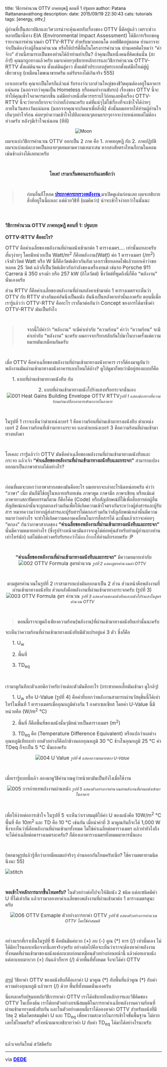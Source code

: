 title: วิธีการคำนวณ OTTV ภาคทฤษฎี ตอนที่ 1 ปฐมบท
author: Patana Rattananavathong
description: 
date: 2015/09/19 22:30:43
cats: tutorials
tags: [energy, ottv,]

<p><span style="color: #333333; font-size: 12pt;">ผู้อ่านที่เป็นสถาปนิกและวิศวกรน่าจะคุ้นเคยกับเรื่องของ OTTV นี้ดีอยู่แล้ว เพราะช่วงหลายปีมานี้ทาง EIA (Environmental Impact Assessment) ได้มีการเรียกขอดูรายงานการคำนวณค่า OTTV-RTTV สำหรับพวกคอนโด ออฟฟิตอยู่ตลอด ท่านอาจจะจำเป็นต้องจ้างผู้อื่นมาคำนวณ หรือให้ปาร์ตี้อื่นในโครงการคำนวณ ท่านเคยคิดไหมว่า “ค่าจ้าง” ส่วนนี้สามารถเป็นของท่านได้ถ้าท่านทำเป็น? ถ้าคุณเป็นหนึ่งคนที่คิดเช่นนั้น (ฮะฮ้า!) คุณมาถูกทางแล้วครับ ผมจะค่อยๆอธิบายหลักการและวิธีการคำนวณ OTTV-RTTV ตั้งแต่ต้นจนจบ ตั้งแต่ดินสู่ดาว ตั้งแต่ตัวประกอบสู่พระเอกตั้งแต่มือใหม่สู่ผู้เชี่ยวชาญ (เหมือนโฆษณาขายครีม แต่รับรองไม่เกินจริง 555)</span></p>

<p><span style="color: #333333; font-size: 12pt;"><!--more--> เอาเถอะครับ คุณจะเป็นใครก็แล้วแต่ รับรองว่าเวลาส่วนใหญ่ของชีวิตคุณต้องอยู่ในอาคารแน่นอน (นอกจากว่าคุณเป็น Homeless หรือคนทำงานขับรถ) เรื่องของ OTTV นี้จะทำให้คุณเข้าใจอาคารมากขึ้น แต่มีอย่างหนึ่งที่ควรทราบไว้ก่อนเลยคือเรื่อง OTTV-RTTV นี้จะว่ายากก็ยากจะว่าง่ายก็ง่ายนะครับ แต่ที่แน่ๆไม่ใช่เรื่องที่จะเข้าใจได้ง่ายๆภายในวันสองวันแน่นอน (นอกจากคุณจะเกิดมาเพื่อสิ่งนี้) ดังนั้นผมอยากให้ท่านผู้อ่านใจเย็นๆอย่าใจร้อน ค่อยๆทำความเข้าใจไปทีละตอนๆตอนแรกๆอาจจะง่ายหน่อยแต่ไม่ต้องห่วงครับ หลังๆมีเร้าใจแน่นอน (หึหึ)</span></p>

<p><span style="color: #333333; font-size: 12pt;"><center><img src="{{ url_for('static', filename = 'images/Moon.jpg')}}" alt="Moon" /></center></span></p>

<p><span style="color: #333333; font-size: 12pt;">ผมจะแบ่งวิธีการคำนวณ OTTV ออกเป็น 2 ภาค คือ 1. ภาคทฤษฎี กับ 2. ภาคปฏิบัติ ผมจะแบ่งแต่ละภาคเป็นหลายๆตอนตามความเหมาะสม หากสงสัยตรงไหนก็ถามในคอมเม้นข้างล่างได้เลยนะครับ  </span></p>

<p>&nbsp;</p>

<p style="text-align: center;"><span style="color: #333333; font-size: 12pt;"><strong>โอเค! เรามาเริ่มตอนแรกกันเลยดีกว่า</strong>  </span></p>

<p>&nbsp;</p>

<blockquote><p style="padding-left: 30px;"><span style="color: #333333; font-size: 12pt;">ก่อนอื่นก็โหลด <span style="text-decoration: underline; color: #0000ff;"><strong><a style="color: #0000ff; text-decoration: underline;" href="{{ url_for('static', filename = 'ประกาศกระทรวงพลังงาน.pdf')}}" target="_blank">ประกาศกระทรวงพลังงาน </a></strong></span>มาเปิดดูเล่นก่อนเลย ผมจะอธิบายสิ่งที่อยู่ในนี้แหละ แต่ด้วยวิธีที่ (ผมคิดว่า) น่าจะเข้าใจง่ายกว่าในนั้นนะ</span></p></blockquote>

<p>&nbsp;</p>

<h2><span style="font-size: 12pt; color: #333333;"><strong>วิธีการคำนวณ OTTV ภาคทฤษฎี ตอนที่ 1: ปฐมบท</strong></span></h2>

<p><span style="font-size: 12pt; color: #333333;"><strong>OTTV-RTTV คืออะไร?</strong></span></p>

<p><span style="color: #333333; font-size: 12pt;">OTTV คือค่าเฉลี่ยของพลังงานที่ผ่านผนังเข้ามาต่อ 1 ตารางเมตร…. เท่านั้นแหละครับ สั้นๆง่ายๆ โดยมีหน่วยเป็น Watt/m<sup>2</sup> ก็คือพลังงาน(Watt) ต่อ 1 ตารางเมตร (/m<sup>2</sup>) เจ้าตัววัตต์ Watt หรือ W นี่ก็คือวัตต์เดียวกันกับเวลาเราซื้อหลอดไฟแล้วบอกเค้าว่าขอหลอด 25 วัตต์ แล้วก็เป็นวัตต์เดียวกับกำลังของเครื่องยนต์ เช่นรถ Porsche 911 Carrera มี 350 แรงม้า หรือ 257 kW (กิโลวัตต์) ซึ่งวัตต์ที่พูดถึงนี่ก็คือ “พลังงาน” นั่นเองครับ</span></p>

<p><span style="color: #333333; font-size: 12pt;">ส่วน RTTV ก็คือค่าเฉลี่ยของพลังงานที่ผ่านหลังคาเข้ามาต่อ 1 ตารางเมตรจะเห็นว่า OTTV กับ RTTV ต่างกันแค่อันนึงเป็นผนัง อันนึงเป็นหลังคาเท่านั้นเองครับ ตอนนี้เมื่อเรารู้แล้วว่า OTTV-RTTV คืออะไร เราก็มาต่อกันว่า Concept ของการได้มาซึ่งค่า OTTV-RTTV มันเป็นยังไง  </span></p>

<p>&nbsp;</p>

<blockquote><p style="padding-left: 30px;"><span style="color: #333333; font-size: 12pt;">จากนี้ไปคำว่า “พลังงาน” จะมีค่าเท่ากับ “ความร้อน” คำว่า “ความร้อน” จะมีค่าเท่ากับ “พลังงาน” นะครับ ผมอาจจะเรียกสลับกันไปมาในบางครั้งแต่ความหมายมันเหมือนกันครับ</span></p></blockquote>

<p>&nbsp;</p>

<p><span style="color: #333333; font-size: 12pt;">เมื่อ OTTV คือค่าเฉลี่ยของพลังงานที่ผ่านเข้ามาทางผนังอาคาร เราก็ต้องมาดูกันว่าพลังงานมันผ่านเข้ามาทางผนังอาคารแบบไหนได้บ้าง? ดูไปดูมาก็พบว่ามีอยู่สองแบบก็คือ</span></p>

<p><span style="color: #333333; font-size: 12pt;">     1. แบบที่ผ่านเข้ามาทางผนังทึบ กับ</span></p>

<p style="text-align: center;"><span style="color: #333333; font-size: 12pt;">     2. แบบที่ผ่านเข้ามาทางผนังโปร่งแสงหรือกระจกนั่นเอง <img class="aligncenter" src="{{ url_for('static', filename = 'images/001_Heat_Gains_Building_Envelope_OTTV_RTTV.jpg')}}" alt="001 Heat Gains Building Envelope OTTV RTTV" /><em><span style="font-size: 10pt;">รูปที่ 1 แสดงช่องทางที่ความร้อนผ่านเปลือกอาคารเข้ามาภายในอาคาร  </span></em></span></p>

<p>&nbsp;</p>

<p><span style="color: #333333; font-size: 12pt;">ในรูปที่ 1 เราจะเห็นว่าตำแหน่งเบอร์ 1 คือความร้อนที่ผ่านเข้ามาทางผนังทึบ ตำแหน่งเบอร์ 2 คือความร้อนที่เข้าามาทางกระจก และตำแหน่งเบอร์ 3 คือความร้อนที่ผ่านเข้ามาทางหลังคา  </span></p>

<p>&nbsp;</p>

<p><span style="color: #333333; font-size: 12pt;">โอเคละ เรารู้แล้วว่า OTTV มันคือค่าเฉลี่ยของพลังงานที่ผ่านเข้ามาทางผนังทึบและกระจก แล้วเจ้า <strong>“ค่าเฉลี่ยของพลังงานที่ผ่านเข้ามาทางผนังทึบและกระจก”</strong> สามารถแปลงออกมาเป็นภาษาสากลได้อย่างไร?  </span></p>

<p>&nbsp;</p>

<p><span style="color: #333333; font-size: 12pt;">ก่อนที่ผมจะบอกว่าภาษาสากลของมันคืออะไร ผมอยากจะเล่าอะไรนิดหน่อยครับ คำว่า “ภาษา” เนี่ย มันก็มีใช้อยู่ในหลายบริบทเช่น ภาษาพูด ภาษามือ ภาษาเขียน หรือแม้แต่ภาษาทางสถาปัตยกรรมก็ตาม ก็คือโค้ด (Code) หรือสัญลักษณ์ที่ใช้เพื่อสื่อสารต่อผู้อื่น สัญลัษณ์เหล่านั้นจะถูกตกลงร่วมกันเพื่อให้เกิดความเข้าใจตรงกันระหว่างผู้ส่งสารและผู้รับสาร หมายความว่าหากผู้ส่งสารและผู้รับสารไม่ตกลงร่วมกันว่าสัญลักษณ์เหล่านั้นมีความหมายว่าอย่างไร จะทำให้เกิดความคลาดเคลื่อนในการสื่อสารได้ ฉะนั้นแล้วเราจะค่อยๆ “ตกลง” กันว่าภาษาสากลของ <strong>“ค่าเฉลี่ยของพลังงานที่ผ่านเข้ามาทางผนังทึบและกระจก”</strong> นั้นมีความหมายอย่างไร (ซึ่งรูปร่างหน้าตามันอาจจะดูไม่ค่อยคุ้นสำหรับท่านผู้อ่านบางท่านเท่าไหร่นัก) แต่ไม่ต้องห่วงครับรับรองว่าไม่งง ถ้างงให้อ่านอีกรอบครับ :P</span></p>

<p>&nbsp;</p>

<p style="text-align: center;"><span style="color: #333333; font-size: 12pt;"><strong>“ค่าเฉลี่ยของพลังงานที่ผ่านเข้ามาทางผนังทึบและกระจก”</strong> มีความหมายเท่ากับ <img class="aligncenter" src="https://zcbthailand.com/images/03Articles/150212/MAT/002_OTTV_Formula_%E0%B8%AA%E0%B8%B9%E0%B8%95%E0%B8%A3%E0%B8%95%E0%B8%B3%E0%B8%99%E0%B8%A7%E0%B8%93.jpg" alt="002 OTTV Formula สูตรตำนวณ" /> <span style="font-size: 10pt;"><em>รูปที่ 2 แสดงสูตรคำนวณค่า OTTV  </em></span></span></p>

<p>&nbsp;</p>

<p style="text-align: center;"><span style="color: #333333; font-size: 12pt;">ตามสูตรคำนวณในรูปที่ 2 เราสามารถแบ่งมันออกมาเป็น 2 ส่วน ส่วนหน้าคือพลังงานที่ผ่านเข้ามาทางผนังทึบ ส่วนหลังคือพลังงานที่ผ่านเข้ามาทางกระจกครับ (รูปที่ 3)   <img class="aligncenter" src="https://zcbthailand.com/images/03Articles/150212/MAT/003_OTTV_Formula_%E0%B8%AA%E0%B8%B9%E0%B8%95%E0%B8%A3_%E0%B8%84%E0%B8%B3%E0%B8%99%E0%B8%A7%E0%B8%93.jpg" alt="003 OTTV Formula สูตร คำนวณ" /> <span style="font-size: 10pt;"><em>รูปที่ 3 แสดงส่วนของผนังทึบและผนังโปร่งแสงในสูตรคำนวณ OTTV  </em></span></span></p>

<p>&nbsp;</p>

<blockquote><span style="color: #333333; font-size: 12pt;">ตอนนี้เราจะพูดถึงเพียงความร้อน(พลังงาน)ที่ผ่านเข้ามาทางผนังทึบเท่านั้นนะครับ</span></blockquote>

<p><span style="color: #333333; font-size: 12pt;">จะเห็นว่าความร้อนที่ผ่านเข้ามาทางผนังทึบมีตัวแปรอยู่แค่ 3 ตัว ซึ่งก็คือ</span></p>

<p><span style="color: #333333; font-size: 12pt;">     1. U<sub>w</sub></span></p>

<p><span style="color: #333333; font-size: 12pt;">     2. พื้นที่</span></p>

<p><span style="color: #333333; font-size: 12pt;">     3. TD<sub>eq</sub>  </span></p>

<p>&nbsp;</p>

<p><span style="color: #333333; font-size: 12pt;">เรามาดูกันทีละตัวเลยดีกว่าครับว่าแต่ละตัวมันคืออะไร (กระชากคอเสื้อมันเข้ามา ดูใกล้ๆ)</span></p>

<p><span style="color: #333333; font-size: 12pt;">     1. U<sub>w</sub> หรือ U-Value (รูปที่ 4) คือค่าที่บอกว่าพลังงานสามารถผ่านวัสดุชิ้นนี้ได้เท่าไหร่ในพื้นที่ 1 ตารางเมตรเมื่ออุณหภูมิต่างกัน 1 องศาเซลเซียส โดยค่า U-Value นี้มีหน่วยคือ (W/m<sup>2</sup> °C)</span></p>

<p><span style="color: #333333; font-size: 12pt;">     2. พื้นที่ ก็คือพื้นที่ของผนังนั้นๆมีหน่วยเป็นตารางเมตร (m<sup>2</sup>)</span></p>

<p><span style="color: #333333; font-size: 12pt;">     3. TD<sub>eq</sub> คือ (Temperature Difference Equivalent) หรือแปลว่าผลต่างอุณหภูมิเทียบเท่า ยกตัวอย่างก็คือถ้าข้างนอกอุณหภูมิ 30 °C ข้างในอุณหภูมิ 25 °C ค่า TDeq ก็จะเป็น 5 °C นั่นเองครับ  </span></p>

<p style="text-align: center;"><span style="color: #333333; font-size: 12pt;"><img class="aligncenter" src="https://zcbthailand.com/images/03Articles/150212/MAT/004_U_Value.jpg" alt="004 U Value" /> <span style="font-size: 10pt;"><em>รูปที่ 4 แสดงความหมายของ U-Value  </em></span></span></p>

<p>&nbsp;</p>

<p><span style="color: #333333; font-size: 12pt;">เมื่อเรารู้แบบนี้แล้ว ลองมาดูวิธีคำนวณดูว่าหน้าตามันเป็นยังไงเมื่อใช้งาน</span></p>

<p style="text-align: center;"><span style="color: #333333; font-size: 12pt;"><img class="aligncenter" src="https://zcbthailand.com/images/03Articles/150212/MAT/005_%E0%B8%81%E0%B8%B2%E0%B8%A3%E0%B8%96%E0%B9%88%E0%B8%B2%E0%B8%A2%E0%B9%80%E0%B8%97%E0%B8%9E%E0%B8%A5%E0%B8%B1%E0%B8%87%E0%B8%87%E0%B8%B2%E0%B8%99%E0%B8%9C%E0%B9%88%E0%B8%B2%E0%B8%99%E0%B8%AB%E0%B8%99%E0%B8%B1%E0%B8%87.jpg" alt="005 การถ่ายเทพลังงานผ่านหนัง" /> <span style="font-size: 10pt;"><em>รูปที่ 5 แสดงตัวอย่างการคำนวณค่าพลังงานที่ผ่านผนังเข้ามาในอาคาร  </em></span></span></p>

<p>&nbsp;</p>

<p><span style="color: #333333; font-size: 12pt;">เพื่อให้ง่ายต่อการเข้าใจ ในรูปที่ 5 จะเห็นว่าเราสมมุติให้ค่า U ของผนังคือ 10W/m<sup>2</sup> °C พื้นที่ คือ 10m<sup>2</sup> และ TD คือ 10 °C เช่นกัน เมื่อนำค่าที่ 3 มาคูณกันก็จะได้ 1,000 W ซึ่งจะเห็นว่านี่คือพลังงานที่ผ่านเข้ามาทั้งหมด ไม่ใช่ค่าเฉลี่ยต่อตารางเมตร แล้วทำยังไงถึงจะได้ค่าเฉลี่ยต่อตารางเมตรละครับ? ก็ต้องเอาตารางเมตรทั้งหมดมาหารนั่นเอง  </span></p>

<p>&nbsp;</p>

<p><span style="color: #333333; font-size: 12pt;">(พอมาดูรูปแล้วรู้สึกว่าลายมือผมแย่จริงๆ อ่านออกกันไหมครับเนี่ย? ใช้ความพยายามนิดนึงนะ 55)</span></p>

<p><span style="color: #333333; font-size: 12pt;"><img src="https://zcbthailand.com/images/03Articles/150212/MAT/stitch.jpg" alt="stitch" />  </span></p>

<p>&nbsp;</p>

<p><span style="color: #333333; font-size: 12pt;"><strong>พอเข้าใจหลักการมากขึ้นไหมครับ?</strong> ในตัวอย่างต่อไปจะให้มีผนัง 2 ชนิด แต่ละชนิดมีค่า U ที่ไม่เท่ากัน แล้วเรามาลองหาค่าเฉลี่ยของพลังงานที่ผ่านเข้ามาต่อ 1 ตารางเมตรดูนะครับ</span></p>

<p style="text-align: center;"><span style="color: #333333; font-size: 12pt;"><img class="aligncenter" src="https://zcbthailand.com/images/03Articles/150212/MAT/006_OTTV_Exmaple_%E0%B8%95%E0%B8%B1%E0%B8%A7%E0%B8%AD%E0%B8%A2%E0%B9%88%E0%B8%B2%E0%B8%87%E0%B8%81%E0%B8%B2%E0%B8%A3%E0%B8%AB%E0%B8%B2%E0%B8%84%E0%B9%88%E0%B8%B2_OTTV.jpg" alt="006 OTTV Exmaple ตัวอย่างการหาค่า OTTV" /> <span style="font-size: 10pt;"><em>รูปที่ 6 แสดงตัวอย่างการคำนวณ OTTV โดยใช้ค่าสมมติ  </em></span></span></p>

<p>&nbsp;</p>

<p><span style="color: #333333; font-size: 12pt;">อย่างแรกที่เราเห็นในรูปที่ 6 คือมันมีแค่บวก (+) ลบ (-) คูณ (*) หาร (/) เท่านั้นเอง ไม่ได้มีอะไรนอกเหนือจากนี้เลยจริงๆครับ อย่างต่อไปคือจะเห็นว่าเราจะต้องหาค่าพลังงานทั้งหมดที่ผ่านเข้ามาของผนังแต่ละแบบก่อนเหมือนตัวอย่างก่อนหน้านี้ แล้วค่อยเอาผนังแต่ละแบบมาบวก (+) กันแล้วก็หาร (/) ด้วยพื้นที่ทั้งหมด จึงจะได้ค่า OTTV</span></p>

<p>&nbsp;</p>

<p><span style="color: #333333; font-size: 12pt;"><span style="text-decoration: underline;">สรุป</span> วิธีหาค่า OTTV ของผนังทึบก็คือเอาค่า U มาคูณ (*) กับพื้นที่แล้วคูณ (*) กับค่าความต่างอุณหภูมิ แล้วหาร (/) ด้วย พื้นที่ทั้งหมดนั่นเองครับ</span></p>

<p><span style="color: #333333; font-size: 12pt;">นี่แหละครับปฐมบทกับวิธีการหาค่า OTTV เราได้อธิบายถึงหลักการและวิธีคิดของ OTTV ในเบื้องต้น เราได้ยกตัวอย่างกรณีสมมติในการหาค่าเฉลี่ยพลังงานความร้อนที่ผ่านเข้ามาทางผนังทึบกัน และในตัวอย่างตอนนี้เราได้ลองหาค่า OTTV สำหรับผนังที่มีวัสดุ 2 ชนิดโดยสมมุติค่า U และ TD<sub>eq</sub> เพื่อความสะดวกในการเข้าใจขั้นพื้นฐาน ไม่ยากเลยใช่ไหมครับ? ครั้งหน้าผมจะอธิบายว่าค่า U กับค่า TD<sub>eq</sub> ได้มาได้อย่างไรนะครับ  </span></p>

<p>&nbsp;</p>

<p><span style="color: #333333; font-size: 12pt;">แล้วเจอกันใหม่ สวัสดีครับ</span></p>

<p><hr /><p><span style="color: #333333; font-size: 12pt;">via <span style="text-decoration: underline; color: #0000ff;"><a style="color: #0000ff; text-decoration: underline;" href="http://maipatana.me/wp-content/uploads/2015/09/%E0%B8%9B%E0%B8%A3%E0%B8%B0%E0%B8%81%E0%B8%B2%E0%B8%A8%E0%B8%81%E0%B8%A3%E0%B8%B0%E0%B8%97%E0%B8%A3%E0%B8%A7%E0%B8%87-%E0%B8%A7%E0%B8%B4%E0%B8%98%E0%B8%B5%E0%B8%81%E0%B8%B2%E0%B8%A3%E0%B8%84%E0%B8%B3%E0%B8%99%E0%B8%A7%E0%B8%93%E0%B9%83%E0%B8%99%E0%B8%81%E0%B8%B2%E0%B8%A3%E0%B8%AD%E0%B8%AD%E0%B8%81%E0%B9%81%E0%B8%9A%E0%B8%9A%E0%B8%AD%E0%B8%B2%E0%B8%84%E0%B8%B2%E0%B8%A3%E0%B9%81%E0%B8%95%E0%B9%88%E0%B8%A5%E0%B8%B0%E0%B8%A3%E0%B8%B0%E0%B8%9A%E0%B8%9A-%E0%B8%9E.%E0%B8%A8.%E0%B9%92%E0%B9%95%E0%B9%95%E0%B9%92.pdf"><strong>DEDE</strong></a></span></span></p></p>